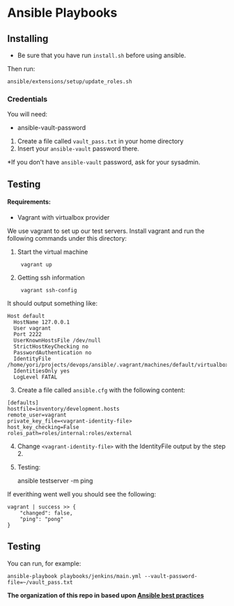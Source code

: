 Ansible Playbooks
=================

## Installing

* Be sure that you have run `install.sh` before using ansible.

Then run:

    ansible/extensions/setup/update_roles.sh

### Credentials

You will need:

* ansible-vault-password


1. Create a file called `vault_pass.txt` in your home directory
2. Insert your `ansible-vault` password there.

*If you don't have `ansible-vault` password, ask for your sysadmin.


## Testing

#### Requirements:

* Vagrant with virtualbox provider


We use vagrant to set up our test servers. Install vagrant and run the following commands under this directory:

1. Start the virtual machine

		vagrant up

2. Getting ssh information

		vagrant ssh-config

It should output something like:

```
Host default
  HostName 127.0.0.1
  User vagrant
  Port 2222
  UserKnownHostsFile /dev/null
  StrictHostKeyChecking no
  PasswordAuthentication no
  IdentityFile /home/yori/projects/devops/ansible/.vagrant/machines/default/virtualbox/private_key
  IdentitiesOnly yes
  LogLevel FATAL
```

3. Create a file called `ansible.cfg` with the following content:


```
[defaults]
hostfile=inventory/development.hosts
remote_user=vagrant
private_key_file=<vagrant-identity-file>
host_key_checking=False
roles_path=roles/internal:roles/external
```

4. Change `<vagrant-identity-file>` with the IdentityFile output by the step 2.

5. Testing:

	ansible testserver -m ping

If everithing went well you should see the following:

```
vagrant | success >> {
    "changed": false,
    "ping": "pong"
}
```

## Testing

You can run, for example:

	ansible-playbook playbooks/jenkins/main.yml --vault-password-file=~/vault_pass.txt


**The organization of this repo in based upon [Ansible best practices](https://github.com/enginyoyen/ansible-best-practises)**